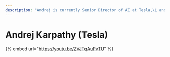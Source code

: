 ```yaml
---
description: "Andrej is currently Senior Director of AI at Tesla,\L and was formerly a Research Scientist at OpenAI. His educational materials about deep learning remain among the most popular."
---
```


# Andrej Karpathy \(Tesla\)

{% embed url="https://youtu.be/ZVJTqAuPvTU" %}



